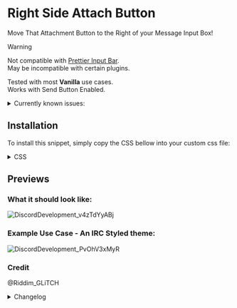 # Right Side Attach Button
Move That Attachment Button to the Right of your Message Input Box!
> [!WARNING]
> Not compatible with [Prettier Input Bar](https://github.com/Riddim-GLiTCH/Discord-CSS-Snippets/blob/main/snippets/Prettier%20Input%20Bar.md).</br>
> May be incompatible with certain plugins.</br>

Tested with most **Vanilla** use cases.</br>
Works with Send Button Enabled.<br>
<details>
<summary>Currently known issues:</summary>

- Will Break when a certain amount of linebreaks are passed while an attachment is present. 
  - I have an idea on how to fix this, but its probably gonna be hella janky and I don't really feel like testing that theory right now cuz its a very niche scenario and it can easily be dismissed in the rare case it does happen.
- Hover does not actually make the button glow.
  - I'll either find a workaround to `drop-shadow()` or just scrap the glow effect. Growing the button should already be enough for enhanced responsiveness.
- A gap is left when no attachment perms.
   - Will fix this later due to me running out of time to work on this snippet lol.
</details>


## Installation
To install this snippet, simply copy the CSS bellow into your custom css file:</br>
<details>
<summary>CSS</summary>

```css
/* Right-Side Attach Button */
.channelTextArea_a7d72e {
  .emojiButton_bdf0de  {
    margin-right: 45px
  }
  .attachWrapper_f298d4 {
    position:fixed;
    transition: all ease 0.15s;
    right: 0;
    z-index: 20; /* The Emoji Button Likes to Make the Attach Button impossible to click by being over it.
                    This makes it not do that. Might be a Z-index or two too many though. */
    &:hover {
      scale: 1.3;
      translate: 2px;
      filter: drop-shadow(0 0 2px currentColor);
    }
  }
  :has(.sendIcon_a06035) { /* ONLY MOVE THE BUTTON BY 50PX IF THE SEND BUTTON IS PRESENT */
     /* There is probably a more optimal way to do this tbh. But this works so its fine. */
    .attachWrapper_f298d4 {
      position: fixed;
      transition: all ease 0.15s;
      right: 50px;
      z-index: 20; /* The Emoji Button Likes to Make the Attach Button impossible to click by being over it.
                      This makes it not do that. Might be a Z-index or two too many though. */
      &:hover {
        scale: 1.3;
        translate: 2px;
        filter: drop-shadow(0 0 2px currentColor);
      }
    }
  }
}
```

</details>

## Previews
### What it should look like:
![DiscordDevelopment_v4zTdYyABj](https://github.com/user-attachments/assets/d019697d-797a-4959-937e-907268b4ab05)</br>
### Example Use Case - An IRC Styled theme:
![DiscordDevelopment_PvOhV3xMyR](https://github.com/user-attachments/assets/890fe1ac-b728-4f21-8f81-ea129fe44afc)


### Credit
@Riddim_GLiTCH

<details>
<summary>Changelog</summary>

## 1.0.0

- Initial release

</details>
